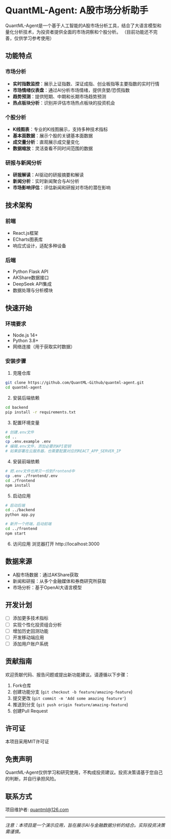 # QuantML-Agent: A股市场分析助手

QuantML-Agent是一个基于人工智能的A股市场分析工具，结合了大语言模型和量化分析技术，为投资者提供全面的市场洞察和个股分析。
（目前功能还不完善，仅供学习参考使用）

## 功能特点

### 市场分析
- **实时指数监控**：展示上证指数、深证成指、创业板指等主要指数的实时行情
- **市场情绪仪表盘**：通过AI分析市场情绪，提供贪婪/恐慌指数
- **趋势预测**：提供短期、中期和长期市场趋势预测
- **热点板块分析**：识别并评估市场热点板块的投资机会

### 个股分析
- **K线图表**：专业的K线图展示，支持多种技术指标
- **基本面数据**：展示个股的关键基本面数据
- **成交量分析**：直观展示成交量变化
- **数据缩放**：灵活查看不同时间范围的数据

### 研报与新闻分析
- **研报解读**：AI驱动的研报摘要和解读
- **新闻分析**：实时新闻聚合与AI分析
- **市场影响评估**：评估新闻和研报对市场的潜在影响

## 技术架构

### 前端
- React.js框架
- ECharts图表库
- 响应式设计，适配多种设备

### 后端
- Python Flask API
- AKShare数据接口
- DeepSeek API集成
- 数据处理与分析模块

## 快速开始

### 环境要求
- Node.js 14+
- Python 3.8+
- 网络连接（用于获取实时数据）

### 安装步骤

1. 克隆仓库
```bash
git clone https://github.com/QuantML-Github/quantml-agent.git
cd quantml-agent
```

2. 安装后端依赖
```bash
cd backend
pip install -r requirements.txt
```

3. 配置环境变量
```bash
# 创建.env文件
cd ..
cp .env.example .env
# 编辑.env文件，添加必要的API密钥
# 如果部署在云服务器，也需要配置对应的REACT_APP_SERVER_IP 
```

4. 安装前端依赖
```bash
# 把.env文件也拷贝一份到frontend中
cp .env ./frontend/.env
cd ./frontend
npm install
```

5. 启动应用
```bash
# 启动后端
cd ../backend
python app.py

# 新开一个终端，启动前端
cd ../frontend
npm start
```

6. 访问应用
浏览器打开 http://localhost:3000

## 数据来源

- A股市场数据：通过AKShare获取
- 新闻和研报：从多个金融媒体和券商研究所获取
- 市场分析：基于OpenAI大语言模型

## 开发计划

- [ ] 添加更多技术指标
- [ ] 实现个性化投资组合分析
- [ ] 增加历史回测功能
- [ ] 开发移动端应用
- [ ] 添加用户账户系统

## 贡献指南

欢迎贡献代码、报告问题或提出新功能建议。请遵循以下步骤：

1. Fork仓库
2. 创建功能分支 (`git checkout -b feature/amazing-feature`)
3. 提交更改 (`git commit -m 'Add some amazing feature'`)
4. 推送到分支 (`git push origin feature/amazing-feature`)
5. 创建Pull Request

## 许可证

本项目采用MIT许可证

## 免责声明

QuantML-Agent仅供学习和研究使用，不构成投资建议。投资决策请基于您自己的判断，并自行承担风险。

## 联系方式

项目维护者: quantml@126.com

---

*注意：本项目是一个演示应用，旨在展示AI与金融数据分析的结合。实际投资决策需谨慎。*
